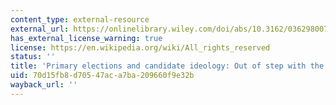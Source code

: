 ```yaml
---
content_type: external-resource
external_url: https://onlinelibrary.wiley.com/doi/abs/10.3162/036298007X201994
has_external_license_warning: true
license: https://en.wikipedia.org/wiki/All_rights_reserved
status: ''
title: 'Primary elections and candidate ideology: Out of step with the primary electorate?'
uid: 70d15fb8-d705-47ac-a7ba-209660f9e32b
wayback_url: ''
---
```

